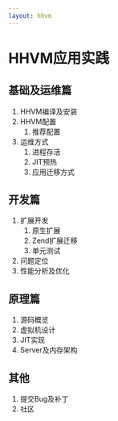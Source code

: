 ```yaml
---
layout: hhvm
---
```

# HHVM应用实践

## 基础及运维篇

1. HHVM编译及安装
1. HHVM配置
	1. 推荐配置
1. 运维方式
	1. 进程存活
	1. JIT预热
	1. 应用迁移方式

## 开发篇

1. 扩展开发
	1. 原生扩展
	1. Zend扩展迁移
	1. 单元测试
1. 问题定位
1. 性能分析及优化

## 原理篇

1. 源码概览
1. 虚拟机设计
1. JIT实现
1. Server及内存架构


## 其他

1. 提交Bug及补丁
1. 社区
